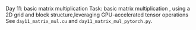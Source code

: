 Day 11: basic matrix multiplication
Task: basic matrix multiplication , using a 2D grid and block structure,leveraging GPU-accelerated tensor operations
See `day11_matrix_mul.cu` and `day11_matrix_mul_pytorch.py`.